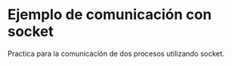 # Ejemplo de comunicación con socket

Practica para la comunicación de dos procesos utilizando socket.
